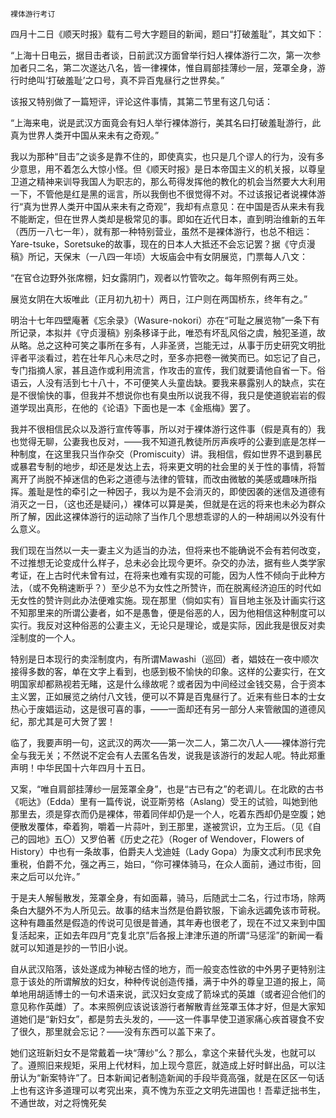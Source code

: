     裸体游行考订 

   四月十二日《顺天时报》载有二号大字题目的新闻，题曰“打破羞耻”，其文如下：

   “上海十日电云，据目击者谈，日前武汉方面曾举行妇人裸体游行二次，第一次参加者只二名，第二次遂达八名，皆一律裸体，惟自肩部挂薄纱一层，笼罩全身，游行时绝叫‘打破羞耻’之口号，真不异百鬼昼行之世界矣。”

   该报又特别做了一篇短评，评论这件事情，其第二节里有这几句话：

   “上海来电，说是武汉方面竟会有妇人举行裸体游行，美其名曰打破羞耻游行，此真为世界人类开中国从来未有之奇观。”

   我以为那种“目击”之谈多是靠不住的，即使真实，也只是几个谬人的行为，没有多少意思，用不着怎么大惊小怪。但《顺天时报》是日本帝国主义的机关报，以尊皇卫道之精神来训导我国人为职志的，那么苟得发挥他的教化的机会当然要大大利用一下，不管他是红是黑的谣言，所以我倒也不很觉得不对。不过该报记者说裸体游行“真为世界人类开中国从来未有之奇观”，我却有点意见：在中国是否从来未有我不能断定，但在世界人类却是极常见的事。即如在近代日本，直到明治维新的五年（西历一八七一年），就有那一种特别营业，虽然不是裸体游行，也总不相远：Yare-tsuke，Soretsuke的故事，现在的日本人大抵还不会忘记罢？据《守贞漫稿》所记，天保末（一八四一年顷）大坂庙会中有女阴展览，门票每人八文：

   “在官仓边野外张席棚，妇女露阴门，观者以竹管吹之。每年照例有两三处。

   展览女阴在大坂唯此（正月初九初十）两日，江户则在两国桥东，终年有之。”

   明治十七年四壁庵著《忘余录》（Wasure-nokori）亦在“可耻之展览物”一条下有所记录，本拟并《守贞漫稿》别条移译于此，唯恐有坏乱风俗之虞，触犯圣道，故从略。总之这种可笑之事所在多有，人非圣贤，岂能无过，从事于历史研究文明批评者平淡看过，若在壮年凡心未尽之时，至多亦把卷一微笑而已。如忘记了自己，专门指摘人家，甚且造作或利用流言，作攻击的宣传，我们就要请他自省一下。俗语云，人没有活到七十八十，不可便笑人头童齿缺。要我来暴露别人的缺点，实在是不很愉快的事，但我并不想说你也有臭虫所以说我不得，我只是使道貌岩岩的假道学现出真形，在他的《论语》下面也是一本《金瓶梅》罢了。

   我并不很相信民众以及游行宣传等事，所以对于裸体游行这件事（假是真有的）我也觉得无聊，公妻我也反对，——我不知道孔教徒所厉声疾呼的公妻到底是怎样一种制度，在这里我只当作杂交（Promiscuity）讲。我相信，假如世界不退到暴民或暴君专制的地步，却还是发达上去，将来更文明的社会里的关于性的事情，将暂离开了尚脱不掉迷信的色彩之道德与法律的管辖，而改由微敏的美感或趣味所指挥。羞耻是性的牵引之一种因子，我以为是不会消灭的，即使因袭的迷信及道德有消灭之一日，（这也还是疑问，）裸体可以算是美，但就是在远的将来也未必为群众所了解，因此这裸体游行的运动除了当作几个思想乖谬的人的一种胡闹以外没有什么意义。

   我们现在当然以一夫一妻主义为适当的办法，但将来也不能确说不会有若何改变，不过推想无论变成什么样子，总未必会比现今更坏。杂交的办法，据有些人类学家考证，在上古时代未曾有过，在将来也难有实现的可能，因为人性不倾向于此种方法，（或不免稍速断乎？）至少总不为女性之所赞许，而在脱离经济迫压的时代如无女性的赞许则此办法便难实施。现在那里（倘如实有）盲目地主张及计画实行这不知那里来的所谓公妻者，如不是愚鲁，便是俗恶的人，因为他相信这种制度可以实行。我反对这种俗恶的公妻主义，无论只是理论，或是实际，因此我是很反对卖淫制度的一个人。

   特别是日本现行的卖淫制度内，有所谓Mawashi（巡回）者，娼妓在一夜中顺次接得多数的客，单在文字上看到，也感到极不愉快的印象。这样的公妻实行，在文明国家却都熟视若无睹，这是什么缘故呢？或者因为中间经过金钱交易，合于资本主义罢，正如展览之纳付八文钱，便可以不算是百鬼昼行了。近来有些日本的士女热心于废娼运动，这是很可喜的事，——一面却还有另一部分人来管敝国的道德风纪，那尤其是可大贺了罢！

   临了，我要声明一句，这武汉的两次——第一次二人，第二次八人——裸体游行完全与我无关；不然说不定会有人去匿名告发，说我是该游行的发起人呢。特此郑重声明！中华民国十六年四月十五日。

   又案，“唯自肩部挂薄纱一层笼罩全身”，也是“古已有之”的老调儿。在北欧的古书《呃达》（Edda）里有一篇传说，说亚斯劳格（Aslang）受王的试验，叫她到他那里去，须是穿衣而仍是裸体，带着同伴却仍是一个人，吃着东西却仍是空腹；她便散发覆体，牵着狗，嚼着一片蒜叶，到王那里，遂被赏识，立为王后。（见《自己的园地》五〇）又罗伯著《历史之花》（Roger of Wendover，Flowers of History）中也有一条故事，伯爵夫人戈迪娃（Lady Gopa）为康文忒利市民求免重税，伯爵不允，强之再三，始曰，“你可裸体骑马，在众人面前，通过市街，回来之后可以允许。”

   于是夫人解髻散发，笼罩全身，有如面幕，骑马，后随武士二名，行过市场，除两条白大腿外不为人所见云。故事的结末当然是伯爵钦服，下谕永远蠲免该市苛税。这种有趣虽然是假造的传说可见很是普通，其年寿也很老了，现在不过又来到中国复活起来，正如去年四月“克复北京”后各报上津津乐道的所谓“马惩淫”的新闻一看就可以知道是抄的一节旧小说。

   自从武汉陷落，该处遂成为神秘古怪的地方，而一般变态性欲的中外男子更特别注意于该处的所谓解放的妇女，种种传说创造传播，满于中外的尊皇卫道的报上，简单地用胡适博士的一句术语来说，武汉妇女变成了箭垛式的英雄（或者迎合他们的意见称作英雌）了。本来照例应该说该游行者解散青丝笼罩玉体才好，但是大家知道她们是“新妇女”，都是剪去头发的，——这一件事早使卫道家痛心疾首寝食不安了很久，那里就会忘记？——没有东西可以盖下来了。

   她们这班新妇女不是常戴着一块“薄纱”么？那么，拿这个来替代头发，也就可以了。遵照旧来规矩，采用上代材料，加上现今意匠，就造成上好时鲜出品，可以注册认为“新案特许”了。日本新闻记者制造新闻的手段毕竟高强，就是在区区一句话上也有这许多道理可以考究出来，真不愧为东亚之文明先进国也！吾辈迂拙书生，不通世故，对之将愧死矣

